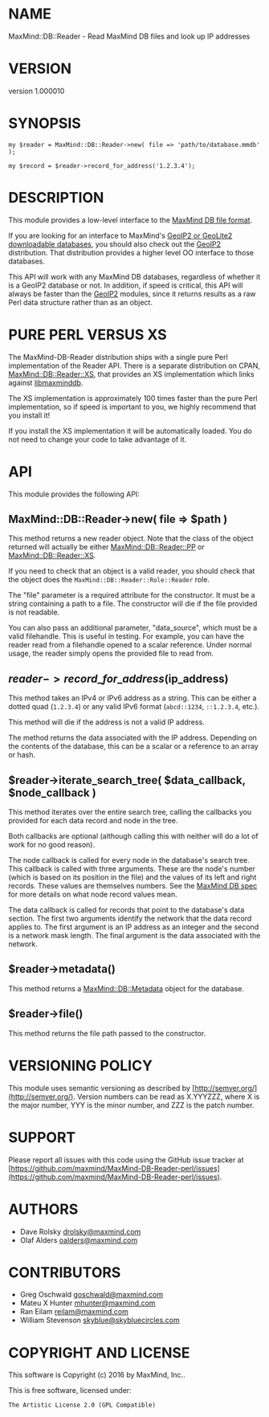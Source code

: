 # NAME

MaxMind::DB::Reader - Read MaxMind DB files and look up IP addresses

# VERSION

version 1.000010

# SYNOPSIS

    my $reader = MaxMind::DB::Reader->new( file => 'path/to/database.mmdb' );

    my $record = $reader->record_for_address('1.2.3.4');

# DESCRIPTION

This module provides a low-level interface to the [MaxMind DB file
format](http://maxmind.github.io/MaxMind-DB/).

If you are looking for an interface to MaxMind's [GeoIP2 or GeoLite2
downloadable databases](http://dev.maxmind.com/geoip/), you should also check
out the [GeoIP2](https://metacpan.org/pod/GeoIP2) distribution. That distribution provides a higher level OO
interface to those databases.

This API will work with any MaxMind DB databases, regardless of whether it is
a GeoIP2 database or not. In addition, if speed is critical, this API will
always be faster than the [GeoIP2](https://metacpan.org/pod/GeoIP2) modules, since it returns results as a raw
Perl data structure rather than as an object.

# PURE PERL VERSUS XS

The MaxMind-DB-Reader distribution ships with a single pure Perl
implementation of the Reader API. There is a separate distribution on CPAN,
[MaxMind::DB::Reader::XS](https://metacpan.org/pod/MaxMind::DB::Reader::XS), that provides an XS implementation which links
against [libmaxminddb](http://maxmind.github.io/libmaxminddb/).

The XS implementation is approximately 100 times faster than the pure Perl
implementation, so if speed is important to you, we highly recommend that you
install it!

If you install the XS implementation it will be automatically loaded. You do
not need to change your code to take advantage of it.

# API

This module provides the following API:

## MaxMind::DB::Reader->new( file => $path )

This method returns a new reader object. Note that the class of the object
returned will actually be either [MaxMind::DB::Reader::PP](https://metacpan.org/pod/MaxMind::DB::Reader::PP) or
[MaxMind::DB::Reader::XS](https://metacpan.org/pod/MaxMind::DB::Reader::XS).

If you need to check that an object is a valid reader, you should check that
the object does the `MaxMind::DB::Reader::Role::Reader` role.

The "file" parameter is a required attribute for the constructor. It must be a
string containing a path to a file. The constructor will die if the file
provided is not readable.

You can also pass an additional parameter, "data\_source", which must be a valid
filehandle. This is useful in testing. For example, you can have the reader
read from a filehandle opened to a scalar reference. Under normal usage, the
reader simply opens the provided file to read from.

## $reader->record\_for\_address($ip\_address)

This method takes an IPv4 or IPv6 address as a string. This can be either a
dotted quad (`1.2.3.4`) or any valid IPv6 format (`abcd::1234`,
`::1.2.3.4`, etc.).

This method will die if the address is not a valid IP address.

The method returns the data associated with the IP address. Depending on the
contents of the database, this can be a scalar or a reference to an array or
hash.

## $reader->iterate\_search\_tree( $data\_callback, $node\_callback )

This method iterates over the entire search tree, calling the callbacks you
provided for each data record and node in the tree.

Both callbacks are optional (although calling this with neither will do a lot
of work for no good reason).

The node callback is called for every node in the database's search tree. This
callback is called with three arguments. These are the node's number (which is
based on its position in the file) and the values of its left and right
records. These values are themselves numbers. See the [MaxMind DB
spec](http://maxmind.github.io/MaxMind-DB/) for more details on what node
record values mean.

The data callback is called for records that point to the database's data
section. The first two arguments identify the network that the data record
applies to. The first argument is an IP address as an integer and the second
is a network mask length. The final argument is the data associated with the
network.

## $reader->metadata()

This method returns a [MaxMind::DB::Metadata](https://metacpan.org/pod/MaxMind::DB::Metadata) object for the database.

## $reader->file()

This method returns the file path passed to the constructor.

# VERSIONING POLICY

This module uses semantic versioning as described by
[http://semver.org/](http://semver.org/). Version numbers can be read as X.YYYZZZ, where X is the
major number, YYY is the minor number, and ZZZ is the patch number.

# SUPPORT

Please report all issues with this code using the GitHub issue tracker at
[https://github.com/maxmind/MaxMind-DB-Reader-perl/issues](https://github.com/maxmind/MaxMind-DB-Reader-perl/issues).

# AUTHORS

- Dave Rolsky <drolsky@maxmind.com>
- Olaf Alders <oalders@maxmind.com>

# CONTRIBUTORS

- Greg Oschwald <goschwald@maxmind.com>
- Mateu X Hunter <mhunter@maxmind.com>
- Ran Eilam <reilam@maxmind.com>
- William Stevenson <skyblue@skybluecircles.com>

# COPYRIGHT AND LICENSE

This software is Copyright (c) 2016 by MaxMind, Inc..

This is free software, licensed under:

    The Artistic License 2.0 (GPL Compatible)
